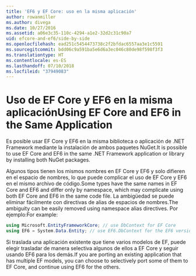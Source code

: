 ```yaml
---
title: 'EF6 y EF Core: uso en la misma aplicación'
author: rowanmiller
ms.author: divega
ms.date: 10/27/2016
ms.assetid: a06e3c35-110c-4294-a1e2-32d2c31c90a7
uid: efcore-and-ef6/side-by-side
ms.openlocfilehash: ead251c5454473738c2f2bfdac6557aa3e1c5591
ms.sourcegitcommit: bdd06c9a591ba5e6d6a3ec046c80de98f598f3f3
ms.translationtype: HT
ms.contentlocale: es-ES
ms.lasthandoff: 07/10/2018
ms.locfileid: "37949083"
---
```

# <a name="using-ef-core-and-ef6-in-the-same-application"></a><span data-ttu-id="40ef3-102">Uso de EF Core y EF6 en la misma aplicación</span><span class="sxs-lookup"><span data-stu-id="40ef3-102">Using EF Core and EF6 in the Same Application</span></span>

<span data-ttu-id="40ef3-103">Es posible usar EF Core y EF6 en la misma biblioteca o aplicación de .NET Framework mediante la instalación de ambos paquetes NuGet.</span><span class="sxs-lookup"><span data-stu-id="40ef3-103">It is possible to use EF Core and EF6 in the same .NET Framework application or library by installing both NuGet packages.</span></span>

<span data-ttu-id="40ef3-104">Algunos tipos tienen los mismos nombres en EF Core y EF6 y solo difieren en el espacio de nombres, lo que puede complicar el uso de EF Core y EF6 en el mismo archivo de código.</span><span class="sxs-lookup"><span data-stu-id="40ef3-104">Some types have the same names in EF Core and EF6 and differ only by namespace, which may complicate using both EF Core and EF6 in the same code file.</span></span> <span data-ttu-id="40ef3-105">La ambigüedad se puede eliminar fácilmente con directivas de alias de espacios de nombres.</span><span class="sxs-lookup"><span data-stu-id="40ef3-105">The ambiguity can be easily removed using namespace alias directives.</span></span> <span data-ttu-id="40ef3-106">Por ejemplo:</span><span class="sxs-lookup"><span data-stu-id="40ef3-106">For example:</span></span>

``` csharp
using Microsoft.EntityFrameworkCore; // use DbContext for EF Core
using EF6 = System.Data.Entity; // use EF6.DbContext for the EF6 version
```

<span data-ttu-id="40ef3-107">Si traslada una aplicación existente que tiene varios modelos de EF, puede elegir trasladar de manera selectiva algunos de ellos a EF Core y seguir usando EF6 para los demás.</span><span class="sxs-lookup"><span data-stu-id="40ef3-107">If you are porting an existing application that has multiple EF models, you can choose to selectively port some of them to EF Core, and continue using EF6 for the others.</span></span>
